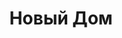 --- 
title: "Новый Дом" 
site: "http://www.новый-дом-крым.рф" 
town: "Симферополь" 
tel: ["(0652) 601-555, (099) 77 538 77, (066) 174 11 04"] 
address: "Россия, Республика Крым, г. Симферополь, ул. Карла Маркса 5, оф.17" 
mail: "ingarich@mail.ru" 
--- 